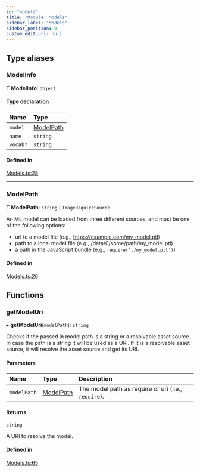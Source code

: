 ```yaml
---
id: "models"
title: "Module: Models"
sidebar_label: "Models"
sidebar_position: 0
custom_edit_url: null
---
```


## Type aliases

### ModelInfo

Ƭ **ModelInfo**: `Object`

#### Type declaration

| Name | Type |
| :------ | :------ |
| `model` | [ModelPath](models.md#modelpath) |
| `name` | `string` |
| `vocab?` | `string` |

#### Defined in

[Models.ts:28](https://github.com/pytorch/live/blob/b7d7bd8/react-native-pytorch-core/src/Models.ts#L28)

___

### ModelPath

Ƭ **ModelPath**: `string` \| `ImageRequireSource`

An ML model can be loaded from three different sources, and must be one of
the following options:

* url to a model file (e.g., https://example.com/my_model.ptl)
* path to a local model file (e.g., /data/0/some/path/my_model.ptl)
* a path in the JavaScript bundle (e.g., `require('./my_model.ptl')`)

#### Defined in

[Models.ts:26](https://github.com/pytorch/live/blob/b7d7bd8/react-native-pytorch-core/src/Models.ts#L26)

## Functions

### getModelUri

▸ **getModelUri**(`modelPath`): `string`

Checks if the passed in model path is a string or a resolvable asset source.
In case the path is a string it will be used as a URI. If it is a resolvable
asset source, it will resolve the asset source and get its URI.

#### Parameters

| Name | Type | Description |
| :------ | :------ | :------ |
| `modelPath` | [ModelPath](models.md#modelpath) | The model path as require or uri (i.e., `require`). |

#### Returns

`string`

A URI to resolve the model.

#### Defined in

[Models.ts:65](https://github.com/pytorch/live/blob/b7d7bd8/react-native-pytorch-core/src/Models.ts#L65)
